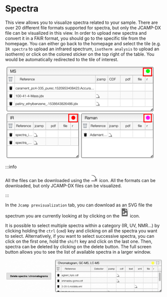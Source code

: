 # Spectra

This view allows you to visualize spectra related to your sample. There are over 20 different file formats supported for spectra, but only the JCAMP-DX file can be visualized in this view. In order to upload new spectra and convert it in a FAIR format, you should go to the specific tile from the homepage. You can either go back to the homepage and select the tile (e.g. `IR spectra` to upload an infrared spectrum, `isotherm analysis` to upload an isotherm) or click on the colored sticker on the top right of the table. You would be automatically redirected to the tile of interest.

![stickers](sticker.png)

:::info

All the files can be downloaded using the ![download](download.png) icon. All the formats can be downloaded, but only JCAMP-DX files can be visualized.

:::

In the `Jcamp previsualization` tab, you can download as an SVG file the spectrum you are currently looking at by clicking on the ![svgfile](svgfile.png) icon.


It is possible to select multiple spectra within a category (IR, UV, NMR...) by clicking holding the `ctrl` (`cmd`) key and clicking on all the spectra you want to select. Alternatively, if you want to select successive spectra, you can click on the first one, hold the `shift` key and click on the last one. Then, spectra can be deleted by clicking on the delete button. The full screen button allows you to see the list of available spectra in a larger window.

![delete](delete_multiple_files.gif)